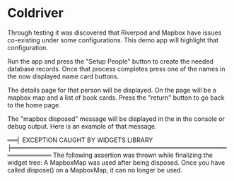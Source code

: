 # Coldriver

Through testing it was discovered that Riverpod and Mapbox have issues co-existing under some configurations.  This demo app will highlight that configuration.

Run the app and press the "Setup People" button to create the needed database records.  Once that process completes press one of the names in the now displayed name card buttons.

The details page for that person will be displayed.  On the page will be a mapbox map and a list of book cards.  Press the "return" button to go back to the home page.

The "mapbox disposed" message will be displayed in the in the console or debug output.  Here is an example of that message.

══╡ EXCEPTION CAUGHT BY WIDGETS LIBRARY ╞═══════════════════════════════════════════════════════════
The following assertion was thrown while finalizing the widget tree:
A MapboxMap was used after being disposed.
Once you have called dispose() on a MapboxMap, it can no longer be used.
